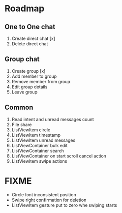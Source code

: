 # Roadmap

## One to One chat

1. Create direct chat [x]
2. Delete direct chat

## Group chat

1. Create group [x]
2. Add member to group
3. Remove member from group
4. Edit group details
5. Leave group

## Common

1. Read intent and unread messages count
2. File share
3. ListViewItem circle
4. ListViewItem timestamp
5. ListViewItem unread messages
6. ListViewContainer bulk edit
7. ListViewContainer search
8. ListViewContainer on start scroll cancel action
9. ListViewItem swipe actions

# FIXME

- Circle font inconsistent position
- Swipe right confirmation for deletion
- ListViewItem gesture put to zero whe swiping starts